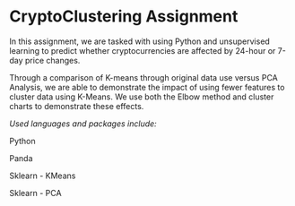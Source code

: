# CryptoClustering Assignment 

In this assignment, we are tasked with using Python and unsupervised learning to predict whether cryptocurrencies are affected by 24-hour or 7-day price changes. 

Through a comparison of K-means through original data use versus PCA Analysis, we are able to demonstrate the impact of using fewer features to cluster data using K-Means. We use both the Elbow method and cluster charts to demonstrate these effects. 

*Used languages and packages include:* 


Python 

Panda 

Sklearn - KMeans

Sklearn - PCA 

